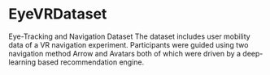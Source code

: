 # EyeVRDataset
Eye-Tracking and Navigation Dataset
The dataset includes user mobility data of a VR navigation experiment. Participants were guided using two navigation method Arrow and Avatars both of which were driven by a deep-learning based recommendation engine.
